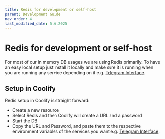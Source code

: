 ```yaml
---
title: Redis for development or self-host
parent: Development Guide
nav_order: 4
last_modified_date: 5.6.2025
---
```

# Redis for development or self-host

For most of our in memory DB usages we are using Redis primarily.
To have an easy local setup just install it locally and make sure it is running when you are running any service depending on it e.g. [Telegram Interface](https://github.com/Linguly/telegram-interface).

## Setup in Coolify

Redis setup in Coolify is straight forward:
- Create a new resource
- Select Redis and then Coolify will create a URL and a password
- Start the DB
- Copy the URL and Password, and paste them to the respective environment variables of the services you want e.g. [Telegram Interface](https://github.com/Linguly/telegram-interface).
